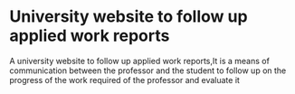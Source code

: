 # University website to follow up applied work reports
 A university website to follow up applied work reports,It is a means of communication between the professor and the student to follow up on the progress of the work required of the professor and evaluate it
